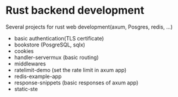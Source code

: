 # Rust backend development 

Several projects for rust web development(axum, Posgres, redis, ...)

- basic authentication(TLS certificate)
- bookstore (PosgreSQL, sqlx)
- cookies 
- handler-servermux (basic routing)
- middlewares
- ratelimit-demo (set the rate limit in axum app)
- redis-example-app 
- response-snippets (basic responses of axum app)
- static-ste